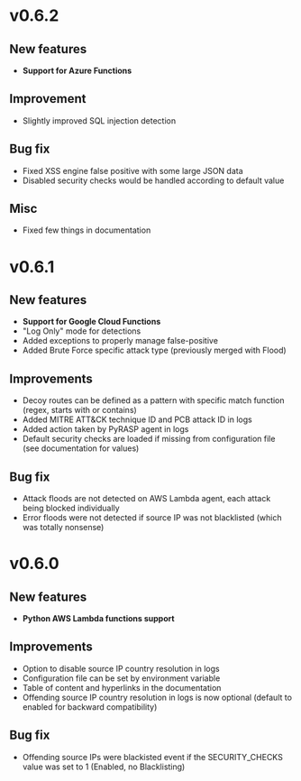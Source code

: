 # v0.6.2

## New features
- **Support for Azure Functions**

## Improvement
- Slightly improved SQL injection detection

## Bug fix
- Fixed XSS engine false positive with some large JSON data
- Disabled security checks would be handled according to default value 

## Misc
- Fixed few things in documentation

# v0.6.1

## New features
- **Support for Google Cloud Functions**
- "Log Only" mode for detections
- Added exceptions to properly manage false-positive
- Added Brute Force specific attack type (previously merged with Flood)


## Improvements
- Decoy routes can be defined as a pattern with specific match function (regex, starts with or contains)
- Added MITRE ATT&CK technique ID and PCB attack ID in logs
- Added action taken by PyRASP agent in logs
- Default security checks are loaded if missing from configuration file (see documentation for values)

## Bug fix
- Attack floods are not detected on AWS Lambda agent, each attack being blocked individually 
- Error floods were not detected if source IP was not blacklisted (which was totally nonsense)

# v0.6.0

## New features
- **Python AWS Lambda functions support**

## Improvements
- Option to disable source IP country resolution in logs
- Configuration file can be set by environment variable
- Table of content and hyperlinks in the documentation
- Offending source IP country resolution in logs is now optional (default to enabled for backward compatibility)

## Bug fix
- Offending source IPs were blackisted event if the SECURITY_CHECKS value was set to 1 (Enabled, no Blacklisting)
